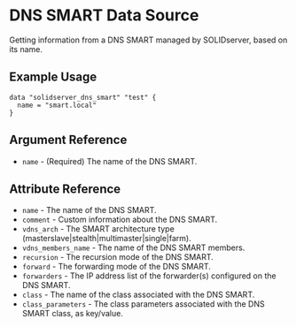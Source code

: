 # DNS SMART Data Source

Getting information from a DNS SMART managed by SOLIDserver, based on its name.

## Example Usage

```
data "solidserver_dns_smart" "test" {
  name = "smart.local"
}
```

## Argument Reference

* `name` - (Required) The name of the DNS SMART.

## Attribute Reference

* `name` - The name of the DNS SMART.
* `comment` - Custom information about the DNS SMART.
* `vdns_arch` - The SMART architecture type (masterslave|stealth|multimaster|single|farm).
* `vdns_members_name` - The name of the DNS SMART members.
* `recursion` - The recursion mode of the DNS SMART.
* `forward` - The forwarding mode of the DNS SMART.
* `forwarders` - The IP address list of the forwarder(s) configured on the DNS SMART.
* `class` - The name of the class associated with the DNS SMART.
* `class_parameters` - The class parameters associated with the DNS SMART class, as key/value.